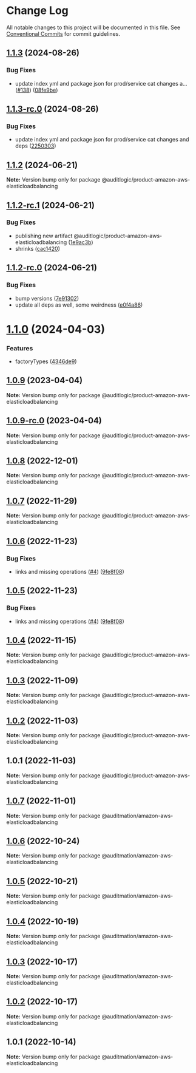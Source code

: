 # Change Log

All notable changes to this project will be documented in this file.
See [Conventional Commits](https://conventionalcommits.org) for commit guidelines.

## [1.1.3](https://github.com/auditlogic/product/compare/@auditlogic/product-amazon-aws-elasticloadbalancing@1.1.2...@auditlogic/product-amazon-aws-elasticloadbalancing@1.1.3) (2024-08-26)


### Bug Fixes

* update index yml and package json for prod/service cat changes a… ([#138](https://github.com/auditlogic/product/issues/138)) ([08fe9be](https://github.com/auditlogic/product/commit/08fe9beb1c8457462a19bc69caa02e6212d97e1a))





## [1.1.3-rc.0](https://github.com/auditlogic/product/compare/@auditlogic/product-amazon-aws-elasticloadbalancing@1.1.2...@auditlogic/product-amazon-aws-elasticloadbalancing@1.1.3-rc.0) (2024-08-26)


### Bug Fixes

* update index yml and package json for prod/service cat changes and deps ([2250303](https://github.com/auditlogic/product/commit/225030363a363608240135b7ebed386b28f01e4b))





## [1.1.2](https://github.com/auditlogic/product/compare/@auditlogic/product-amazon-aws-elasticloadbalancing@1.1.2-rc.1...@auditlogic/product-amazon-aws-elasticloadbalancing@1.1.2) (2024-06-21)

**Note:** Version bump only for package @auditlogic/product-amazon-aws-elasticloadbalancing





## [1.1.2-rc.1](https://github.com/auditlogic/product/compare/@auditlogic/product-amazon-aws-elasticloadbalancing@1.1.2-rc.0...@auditlogic/product-amazon-aws-elasticloadbalancing@1.1.2-rc.1) (2024-06-21)


### Bug Fixes

* publishing new artifact @auditlogic/product-amazon-aws-elasticloadbalancing ([1e9ac3b](https://github.com/auditlogic/product/commit/1e9ac3b491119b839ba7e35829e5a8f7d4ec2934))
* shrinks ([cac1420](https://github.com/auditlogic/product/commit/cac14200fefcd8183ab69fe89a47bd3f70f563e9))





## [1.1.2-rc.0](https://github.com/auditlogic/product/compare/@auditlogic/product-amazon-aws-elasticloadbalancing@1.1.0...@auditlogic/product-amazon-aws-elasticloadbalancing@1.1.2-rc.0) (2024-06-21)


### Bug Fixes

* bump versions ([7e91302](https://github.com/auditlogic/product/commit/7e913023b8b312150ed7762c32fbbe616be71de5))
* update all deps as well, some weirdness ([e0f4a86](https://github.com/auditlogic/product/commit/e0f4a864714e2d3de6bbf3da014d5312fe53be2f))





# [1.1.0](https://github.com/auditlogic/product/compare/@auditlogic/product-amazon-aws-elasticloadbalancing@1.0.9...@auditlogic/product-amazon-aws-elasticloadbalancing@1.1.0) (2024-04-03)


### Features

* factoryTypes ([4346de9](https://github.com/auditlogic/product/commit/4346de92693aee892fccf725338ffc7b80ab182b))





## [1.0.9](https://github.com/auditlogic/product/compare/@auditlogic/product-amazon-aws-elasticloadbalancing@1.0.8...@auditlogic/product-amazon-aws-elasticloadbalancing@1.0.9) (2023-04-04)

**Note:** Version bump only for package @auditlogic/product-amazon-aws-elasticloadbalancing





## [1.0.9-rc.0](https://github.com/auditlogic/product/compare/@auditlogic/product-amazon-aws-elasticloadbalancing@1.0.8...@auditlogic/product-amazon-aws-elasticloadbalancing@1.0.9-rc.0) (2023-04-04)

**Note:** Version bump only for package @auditlogic/product-amazon-aws-elasticloadbalancing





## [1.0.8](https://github.com/auditlogic/product/compare/@auditlogic/product-amazon-aws-elasticloadbalancing@1.0.7...@auditlogic/product-amazon-aws-elasticloadbalancing@1.0.8) (2022-12-01)

**Note:** Version bump only for package @auditlogic/product-amazon-aws-elasticloadbalancing





## [1.0.7](https://github.com/auditlogic/product/compare/@auditlogic/product-amazon-aws-elasticloadbalancing@1.0.6...@auditlogic/product-amazon-aws-elasticloadbalancing@1.0.7) (2022-11-29)

**Note:** Version bump only for package @auditlogic/product-amazon-aws-elasticloadbalancing





## [1.0.6](https://github.com/auditlogic/product/compare/@auditlogic/product-amazon-aws-elasticloadbalancing@1.0.4...@auditlogic/product-amazon-aws-elasticloadbalancing@1.0.6) (2022-11-23)


### Bug Fixes

* links and missing operations ([#4](https://github.com/auditlogic/product/issues/4)) ([9fe8f08](https://github.com/auditlogic/product/commit/9fe8f08fe7c57fdb79f991ac35bd6ac2e7dcad38))





## [1.0.5](https://github.com/auditlogic/product/compare/@auditlogic/product-amazon-aws-elasticloadbalancing@1.0.4...@auditlogic/product-amazon-aws-elasticloadbalancing@1.0.5) (2022-11-23)


### Bug Fixes

* links and missing operations ([#4](https://github.com/auditlogic/product/issues/4)) ([9fe8f08](https://github.com/auditlogic/product/commit/9fe8f08fe7c57fdb79f991ac35bd6ac2e7dcad38))





## [1.0.4](https://github.com/auditlogic/product/compare/@auditlogic/product-amazon-aws-elasticloadbalancing@1.0.3...@auditlogic/product-amazon-aws-elasticloadbalancing@1.0.4) (2022-11-15)

**Note:** Version bump only for package @auditlogic/product-amazon-aws-elasticloadbalancing





## [1.0.3](https://github.com/auditlogic/product/compare/@auditlogic/product-amazon-aws-elasticloadbalancing@1.0.2...@auditlogic/product-amazon-aws-elasticloadbalancing@1.0.3) (2022-11-09)

**Note:** Version bump only for package @auditlogic/product-amazon-aws-elasticloadbalancing





## [1.0.2](https://github.com/auditlogic/product/compare/@auditlogic/product-amazon-aws-elasticloadbalancing@1.0.1...@auditlogic/product-amazon-aws-elasticloadbalancing@1.0.2) (2022-11-03)

**Note:** Version bump only for package @auditlogic/product-amazon-aws-elasticloadbalancing





## 1.0.1 (2022-11-03)

**Note:** Version bump only for package @auditlogic/product-amazon-aws-elasticloadbalancing





## [1.0.7](https://github.com/auditmation/store-content/compare/@auditmation/amazon-aws-elasticloadbalancing@1.0.6...@auditmation/amazon-aws-elasticloadbalancing@1.0.7) (2022-11-01)

**Note:** Version bump only for package @auditmation/amazon-aws-elasticloadbalancing





## [1.0.6](https://github.com/auditmation/store-content/compare/@auditmation/amazon-aws-elasticloadbalancing@1.0.5...@auditmation/amazon-aws-elasticloadbalancing@1.0.6) (2022-10-24)

**Note:** Version bump only for package @auditmation/amazon-aws-elasticloadbalancing





## [1.0.5](https://github.com/auditmation/store-content/compare/@auditmation/amazon-aws-elasticloadbalancing@1.0.4...@auditmation/amazon-aws-elasticloadbalancing@1.0.5) (2022-10-21)

**Note:** Version bump only for package @auditmation/amazon-aws-elasticloadbalancing





## [1.0.4](https://github.com/auditmation/store-content/compare/@auditmation/amazon-aws-elasticloadbalancing@1.0.3...@auditmation/amazon-aws-elasticloadbalancing@1.0.4) (2022-10-19)

**Note:** Version bump only for package @auditmation/amazon-aws-elasticloadbalancing





## [1.0.3](https://github.com/auditmation/store-content/compare/@auditmation/amazon-aws-elasticloadbalancing@1.0.2...@auditmation/amazon-aws-elasticloadbalancing@1.0.3) (2022-10-17)

**Note:** Version bump only for package @auditmation/amazon-aws-elasticloadbalancing





## [1.0.2](https://github.com/auditmation/store-content/compare/@auditmation/amazon-aws-elasticloadbalancing@1.0.1...@auditmation/amazon-aws-elasticloadbalancing@1.0.2) (2022-10-17)

**Note:** Version bump only for package @auditmation/amazon-aws-elasticloadbalancing





## 1.0.1 (2022-10-14)

**Note:** Version bump only for package @auditmation/amazon-aws-elasticloadbalancing
